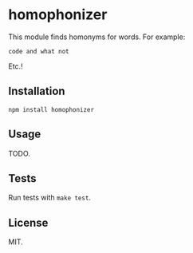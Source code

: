 homophonizer
============

This module finds homonyms for words. For example:

    code and what not

Etc.!

Installation
------------

    npm install homophonizer

Usage
-----

TODO.

Tests
-----

Run tests with `make test`.

License
-------

MIT.
